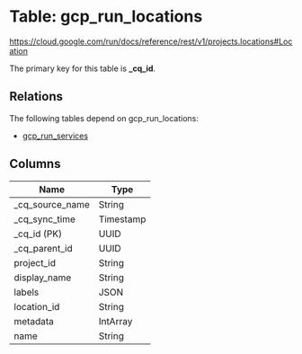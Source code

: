 # Table: gcp_run_locations

https://cloud.google.com/run/docs/reference/rest/v1/projects.locations#Location

The primary key for this table is **_cq_id**.

## Relations

The following tables depend on gcp_run_locations:
  - [gcp_run_services](gcp_run_services.md)

## Columns

| Name          | Type          |
| ------------- | ------------- |
|_cq_source_name|String|
|_cq_sync_time|Timestamp|
|_cq_id (PK)|UUID|
|_cq_parent_id|UUID|
|project_id|String|
|display_name|String|
|labels|JSON|
|location_id|String|
|metadata|IntArray|
|name|String|
